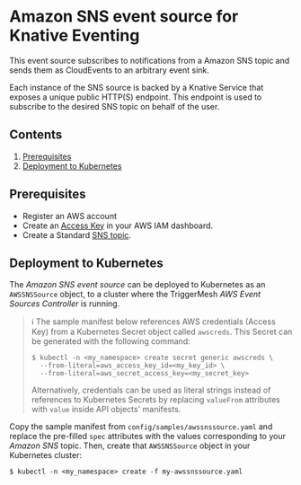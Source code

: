 # Amazon SNS event source for Knative Eventing

This event source subscribes to notifications from a Amazon SNS topic and sends them as CloudEvents to an arbitrary
event sink.

Each instance of the SNS source is backed by a Knative Service that exposes a unique public HTTP(S) endpoint. This
endpoint is used to subscribe to the desired SNS topic on behalf of the user.

## Contents

1. [Prerequisites](#prerequisites)
1. [Deployment to Kubernetes](#deployment-to-kubernetes)

## Prerequisites

* Register an AWS account
* Create an [Access Key][doc-accesskey] in your AWS IAM dashboard.
* Create a Standard [SNS topic][doc-sns].

## Deployment to Kubernetes

The _Amazon SNS event source_ can be deployed to Kubernetes as an `AWSSNSSource` object, to a cluster where the
TriggerMesh _AWS Event Sources Controller_ is running.

> :information_source: The sample manifest below references AWS credentials (Access Key) from a Kubernetes Secret object
> called `awscreds`. This Secret can be generated with the following command:
>
> ```console
> $ kubectl -n <my_namespace> create secret generic awscreds \
>   --from-literal=aws_access_key_id=<my_key_id> \
>   --from-literal=aws_secret_access_key=<my_secret_key>
> ```
>
> Alternatively, credentials can be used as literal strings instead of references to Kubernetes Secrets by replacing
> `valueFrom` attributes with `value` inside API objects' manifests.

Copy the sample manifest from `config/samples/awssnssource.yaml` and replace the pre-filled `spec` attributes with the
values corresponding to your _Amazon SNS_ topic. Then, create that `AWSSNSSource` object in your Kubernetes cluster:

```console
$ kubectl -n <my_namespace> create -f my-awssnssource.yaml
```

[doc-accesskey]: https://docs.aws.amazon.com/general/latest/gr/aws-sec-cred-types.html#access-keys-and-secret-access-keys
[doc-sns]: https://docs.aws.amazon.com/sns/latest/dg/sns-getting-started.html
